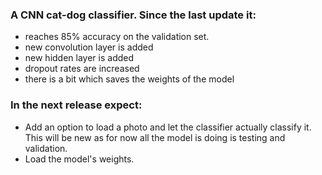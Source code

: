 ### A CNN cat-dog classifier. Since the last update it:
* reaches 85% accuracy on the validation set.
* new convolution layer is added
* new hidden layer is added
* dropout rates are increased
* there is a bit which saves the weights of the model

### In the next release expect:
* Add an option to load a photo and let the classifier actually classify it.
This will be new as for now all the model is doing is testing and validation.
* Load the model's weights. 
